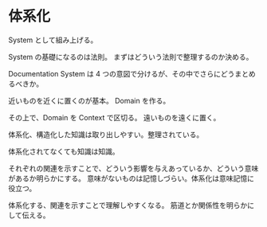 # 体系化

System として組み上げる。

System の基礎になるのは法則。
まずはどういう法則で整理するのか決める。

Documentation System は 4 つの意図で分けるが、その中でさらにどうまとめるべきか。

近いものを近くに置くのが基本。
Domain を作る。

その上で、Domain を Context で区切る。
遠いものを遠くに置く。

体系化、構造化した知識は取り出しやすい。整理されている。

体系化されてなくても知識は知識。

それぞれの関連を示すことで、どういう影響を与えあっているか、どういう意味があるか明らかにする。
意味がないものは記憶しづらい。体系化は意味記憶に役立つ。

体系化する、関連を示すことで理解しやすくなる。
筋道とか関係性を明らかにして伝える。
